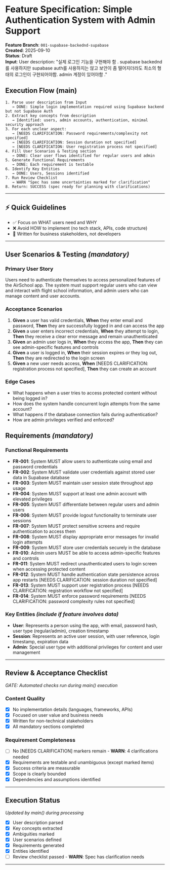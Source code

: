 # Feature Specification: Simple Authentication System with Admin Support

**Feature Branch**: `001-supabase-backednd-supabase`  
**Created**: 2025-09-10  
**Status**: Draft  
**Input**: User description: "실제 로그인 기능을 구현해야 함 . supabase backednd 를 사용하지만 supabase auth를 사용하지는 않고 보안이 좀 떨어지더라도 최소의 형태의 로그인이 구현되어야함. admin 계정이 있어야함 ."

## Execution Flow (main)
```
1. Parse user description from Input
   → DONE: Simple login implementation required using Supabase backend but not Supabase Auth
2. Extract key concepts from description
   → Identified: users, admin accounts, authentication, minimal security approach
3. For each unclear aspect:
   → [NEEDS CLARIFICATION: Password requirements/complexity not specified]
   → [NEEDS CLARIFICATION: Session duration not specified]
   → [NEEDS CLARIFICATION: User registration process not specified]
4. Fill User Scenarios & Testing section
   → DONE: Clear user flows identified for regular users and admin
5. Generate Functional Requirements
   → DONE: Each requirement is testable
6. Identify Key Entities
   → DONE: Users, Sessions identified
7. Run Review Checklist
   → WARN "Spec has some uncertainties marked for clarification"
8. Return: SUCCESS (spec ready for planning with clarifications)
```

---

## ⚡ Quick Guidelines
- ✅ Focus on WHAT users need and WHY
- ❌ Avoid HOW to implement (no tech stack, APIs, code structure)
- 👥 Written for business stakeholders, not developers

---

## User Scenarios & Testing *(mandatory)*

### Primary User Story
Users need to authenticate themselves to access personalized features of the AirSchool app. The system must support regular users who can view and interact with flight school information, and admin users who can manage content and user accounts.

### Acceptance Scenarios
1. **Given** a user has valid credentials, **When** they enter email and password, **Then** they are successfully logged in and can access the app
2. **Given** a user enters incorrect credentials, **When** they attempt to login, **Then** they receive a clear error message and remain unauthenticated
3. **Given** an admin user logs in, **When** they access the app, **Then** they can see admin-specific features and controls
4. **Given** a user is logged in, **When** their session expires or they log out, **Then** they are redirected to the login screen
5. **Given** a new user needs access, **When** [NEEDS CLARIFICATION: registration process not specified], **Then** they can create an account

### Edge Cases
- What happens when a user tries to access protected content without being logged in?
- How does the system handle concurrent login attempts from the same account?
- What happens if the database connection fails during authentication?
- How are admin privileges verified and enforced?

## Requirements *(mandatory)*

### Functional Requirements
- **FR-001**: System MUST allow users to authenticate using email and password credentials
- **FR-002**: System MUST validate user credentials against stored user data in Supabase database
- **FR-003**: System MUST maintain user session state throughout app usage
- **FR-004**: System MUST support at least one admin account with elevated privileges
- **FR-005**: System MUST differentiate between regular users and admin users
- **FR-006**: System MUST provide logout functionality to terminate user sessions
- **FR-007**: System MUST protect sensitive screens and require authentication to access them
- **FR-008**: System MUST display appropriate error messages for invalid login attempts
- **FR-009**: System MUST store user credentials securely in the database
- **FR-010**: Admin users MUST be able to access admin-specific features and controls
- **FR-011**: System MUST redirect unauthenticated users to login screen when accessing protected content
- **FR-012**: System MUST handle authentication state persistence across app restarts [NEEDS CLARIFICATION: session duration not specified]
- **FR-013**: System MUST support user registration process [NEEDS CLARIFICATION: registration workflow not specified]
- **FR-014**: System MUST enforce password requirements [NEEDS CLARIFICATION: password complexity rules not specified]

### Key Entities *(include if feature involves data)*
- **User**: Represents a person using the app, with email, password hash, user type (regular/admin), creation timestamp
- **Session**: Represents an active user session, with user reference, login timestamp, expiration data
- **Admin**: Special user type with additional privileges for content and user management

---

## Review & Acceptance Checklist
*GATE: Automated checks run during main() execution*

### Content Quality
- [x] No implementation details (languages, frameworks, APIs)
- [x] Focused on user value and business needs
- [x] Written for non-technical stakeholders
- [x] All mandatory sections completed

### Requirement Completeness
- [ ] No [NEEDS CLARIFICATION] markers remain - **WARN**: 4 clarifications needed
- [x] Requirements are testable and unambiguous (except marked items)
- [x] Success criteria are measurable
- [x] Scope is clearly bounded
- [x] Dependencies and assumptions identified

---

## Execution Status
*Updated by main() during processing*

- [x] User description parsed
- [x] Key concepts extracted
- [x] Ambiguities marked
- [x] User scenarios defined
- [x] Requirements generated
- [x] Entities identified
- [ ] Review checklist passed - **WARN**: Spec has clarification needs

---